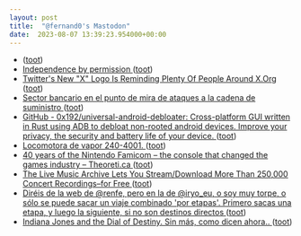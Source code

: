 ```yaml
---
layout: post
title:  "@fernand0's Mastodon"
date:  2023-08-07 13:39:23.954000+00:00
---
```

*  [ ](https://masto.es/@superwillyfoc) ([toot](https://mastodon.social/@fernand0/110848610399284523))
*  [Independence by permission   ](https://www.science.org/doi/full/10.1126/science.adi2430) ([toot](https://mastodon.social/@fernand0/110848504536581230))
*  [Twitter's New "X" Logo Is Reminding Plenty Of People Around X.Org ](https://www.phoronix.com/news/Twitter-X-X.Org-Logo) ([toot](https://mastodon.social/@fernand0/110848383795903003))
*  [Sector bancario en el punto de mira de ataques a la cadena de suministro ](https://unaaldia.hispasec.com/2023/07/sector-bancario-en-el-punto-de-mira-de-ataques-a-la-cadena-de-suministro.htm) ([toot](https://mastodon.social/@fernand0/110848093067899950))
*  [GitHub - 0x192/universal-android-debloater: Cross-platform GUI written in Rust using ADB to debloat non-rooted android devices. Improve your privacy, the security and battery life of your device. ](https://github.com/0x192/universal-android-debloate) ([toot](https://mastodon.social/@fernand0/110847883209454063))
*  [Locomotora de vapor 240-4001. ](https://www.flickr.com/photos/fernand0/53094150262) ([toot](https://mastodon.social/@fernand0/110847844246603234))
*  [40 years of the Nintendo Famicom – the console that changed the games industry – Theoreti.ca ](https://theoreti.ca/?p=830) ([toot](https://mastodon.social/@fernand0/110847662826191751))
*  [The Live Music Archive Lets You Stream/Download More Than 250,000 Concert Recordings–for Free ](https://www.openculture.com/2023/08/the-live-music-archive-lets-you-stream-download-more-than-250000-concert-recordings-for-free.htm) ([toot](https://mastodon.social/@fernand0/110847429388242005))
*  [Diréis de la web de @renfe, pero en la de @iryo_eu, o soy muy torpe, o sólo se puede sacar un viaje combinado &#39;por etapas&#39;. Primero sacas una etapa, y luego la siguiente, si no son destinos directos ](https://mastodon.social/@fernand0/110847426149168407) ([toot](https://mastodon.social/@fernand0/110847426149168407))
*  [Indiana Jones and the Dial of Destiny. Sin más, como dicen ahora.. ](https://mastodon.social/@fernand0/110847295814393737) ([toot](https://mastodon.social/@fernand0/110847295814393737))
